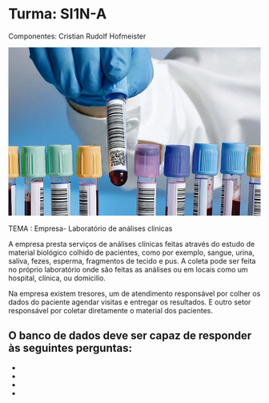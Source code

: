 # Turma: SI1N-A

Componentes: Cristian Rudolf Hofmeister

![picture](ANALISIS-CLINICOS-SALUD-HUMANA-ECOS-DE-ARAGON10.jpg)

TEMA : Empresa- Laboratório de análises clinicas

A empresa presta serviços de análises clínicas feitas através do estudo de material biológico colhido de pacientes, como por exemplo, sangue, urina, saliva, fezes, esperma, fragmentos de tecido e pus. A coleta pode ser feita no próprio laboratório onde são feitas as análises ou em locais como um hospital, clínica, ou domicilio.

Na empresa existem tresores, um de atendimento responsável por colher os dados do paciente agendar visitas e entregar os resultados.
E outro setor responsável por coletar diretamente o material dos pacientes.






O banco de dados deve ser capaz de responder às seguintes perguntas:
-
-
-
-
-
